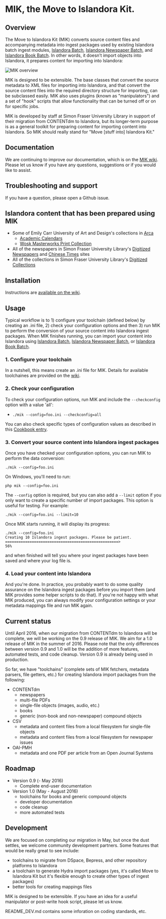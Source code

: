 # MIK, the Move to Islandora Kit.

## Overview

The Move to Islandora Kit (MIK) converts source content files and accompanying metadata into ingest packages used by existing Islandora batch ingest modules, [Islandora Batch](https://github.com/Islandora/islandora_batch), [Islandora Newspaper Batch](https://github.com/discoverygarden/islandora_newspaper_batch), and [Islandora Book Batch](https://github.com/Islandora/islandora_book_batch). In other words, it doesn’t import objects into Islandora, it prepares content for importing into Islandora:

![MIK overview](https://dl.dropboxusercontent.com/u/1015702/linked_to/MIK_overview_%20general.png)

MIK is designed to be extensible. The base classes that convert the source metadata to XML files for importing into Islandora, and that convert the source content files into the required directory structure for importing, can be subclassed easily. MIK also uses plugins (known as "manipulators") and a set of "hook" scripts that allow functionality that can be turned off or on for specific jobs.

MIK is developed by staff at Simon Fraser University Library in support of their migration from CONTENTdm to Islandora, but its longer-term purpose is as a general toolkit for preparing content for importing content into Islandora. So MIK should really stand for "Move [stuff into] Islandora Kit."

## Documentation

We are continuing to improve our documentation, which is on the [MIK wiki](https://github.com/MarcusBarnes/mik/wiki). Please let us know if you have any questions, suggestions or if you would like to assist.

## Troubleshooting and support

If you have a question, please open a Github issue.

## Islandora content that has been prepared using MIK

* Some of Emily Carr University of Art and Design's collections in [Arca](http://arcabc.ca/)
  * [Academic Calendars](http://arcabc.ca/islandora/object/ecuad:cals)
  * [Wosk Masterworks Print Collection](arcabc.ca/islandora/object/ecuad:wosk)
* All of the newspapers in Simon Fraser University Library's [Digitized Newspapers](http://newspapers.lib.sfu.ca/) and [Chinese Times](http://chinesetimes.lib.sfu.ca/) sites
* All of the collections in Simon Fraser University Library's [Digitized Collections](http://digital.lib.sfu.ca/)

## Installation

Instructions are [available on the wiki](https://github.com/MarcusBarnes/mik/wiki/Installation).

## Usage

Typical workflow is to 1) configure your toolchain (defined below) by creating an .ini file, 2) check your configuration options and then 3) run MIK to perform the conversion of your source content into Islandora ingest packages. When MIK finishes running, you can import your content into Islandora using [Islandora Batch](https://github.com/Islandora/islandora_batch), [Islandora Newspaper Batch](https://github.com/discoverygarden/islandora_newspaper_batch), or [Islandora Book Batch](https://github.com/Islandora/islandora_book_batch). 

### 1. Configure your toolchain

In a nutshell, this means create an .ini file for MIK. Details for available toolchaines are provided on the [wiki](https://github.com/MarcusBarnes/mik/wiki/Toolchains).

### 2. Check your configuration

To check your configuration options, run MIK and include the `--checkconfig` option with a value 'all':

* `./mik --config=foo.ini --checkconfig=all`

You can also check specific types of configuration values as described in this [Cookbook entry](https://github.com/MarcusBarnes/mik/wiki/Cookbook:-Check-your-MIK-configuration-values).

### 3. Convert your source content into Islandora ingest packages

Once you have checked your configuration options, you can run MIK to perform the data conversion:

```./mik --config=foo.ini```

On Windows, you'll need to run:

```php mik --config=foo.ini```

The `--config` option is required, but you can also add a `--limit` option if you only want to create a specific number of import packages. This option is useful for testing. For example:

```./mik --config=foo.ini --limit=10```

Once MIK starts running, it will display its progress:

```
./mik --config=foo.ini
Creating 10 Islandora ingest packages. Please be patient.
===================================================>                          56%
```

and when finished will tell you where your ingest packages have been saved and where your log file is.

### 4. Load your content into Islandora

And you're done. In practice, you probably want to do some quality assurance on the Islandora ingest packages before you import them (and MIK provides some helper scripts to do that). If you're not happy with what MIK produced, you can always modify your configuration settings or your metadata mappings file and run MIK again.

## Current status

Until April 2016, when our migration from CONTENTdm to Islandora will be complete, we will be working on the 0.9 release of MIK. We aim for a 1.0 release of MIK in the summer of 2016. Please note that the only differences between version 0.9 and 1.0 will be the addition of more features, automated tests, and code cleanup. Version 0.9 is already being used in production. 

So far, we have "toolchains" (complete sets of MIK fetchers, metadata parsers, file getters, etc.) for creating Islandora import packages from the following:

* CONTENTdm
  * newspapers
  * multi-file PDFs
  * single-file objects (images, audio, etc.)
  * books
  * generic (non-book and non-newspaper) compound objects
* CSV
  * metadata and content files from a local filesystem for single-file objects
  * metadata and content files from a local filesystem for newspaper issues
* OAI-PMH
  * metadata and one PDF per article from an Open Journal Systems

## Roadmap

* Version 0.9 (- May 2016)
  * Complete end-user documentation 
* Version 1.0 (May - August 2016)
  * toolchains for books and generic compound objects
  * developer documentation
  * code cleanup
  * more automated tests

## Development

We are focused on completing our migration in May, but once the dust settles, we welcome community development partners. Some features that would be really great to see include:

* toolchains to migrate from DSpace, Bepress, and other repository platforms to Islandora
* a toolchain to generate Hydra import packages (yes, it's called Move to Islandora Kit but it's flexible enough to create other types of ingest packages)
* better tools for creating mappings files

MIK is designed to be extensible. If you have an idea for a useful manipulator or post-write hook script, please let us know.

README_DEV.md contains some inforation on coding standards, etc.

